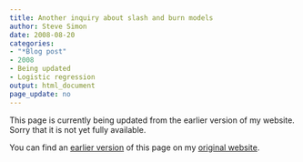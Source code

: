 ```yaml
---
title: Another inquiry about slash and burn models
author: Steve Simon
date: 2008-08-20
categories:
- "*Blog post"
- 2008
- Being updated
- Logistic regression
output: html_document
page_update: no
---
```


This page is currently being updated from the earlier version of my website. Sorry that it is not yet fully available.

<!---More--->


You can find an [earlier version][sim1] of this page on my [original website][sim2].

[sim1]: http://www.pmean.com/08/SlashAndBurn.html
[sim2]: http://www.pmean.com/original_site.html
